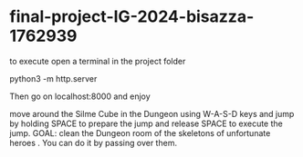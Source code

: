 # final-project-IG-2024-bisazza-1762939
to execute open a terminal in the project folder 


python3 -m http.server

Then go on localhost:8000 and enjoy

move around the Silme Cube in the Dungeon using W-A-S-D keys and jump by holding  SPACE to prepare the jump and release SPACE to execute the jump.
GOAL: clean the Dungeon room of the skeletons of unfortunate heroes . You can do it by passing over them. 
